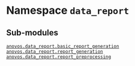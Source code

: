 # Namespace <code>data_report</code>
## Sub-modules
<dl>
<dt><code class="name"><a title="anovos.data_report.basic_report_generation" href="basic_report_generation.html">anovos.data_report.basic_report_generation</a></code></dt>
<dd>
<div class="desc"></div>
</dd>
<dt><code class="name"><a title="anovos.data_report.report_generation" href="report_generation.html">anovos.data_report.report_generation</a></code></dt>
<dd>
<div class="desc"></div>
</dd>
<dt><code class="name"><a title="anovos.data_report.report_preprocessing" href="report_preprocessing.html">anovos.data_report.report_preprocessing</a></code></dt>
<dd>
<div class="desc"></div>
</dd>
</dl>